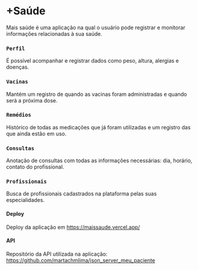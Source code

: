 # +Saúde

Mais saúde é uma aplicação na qual o usuário pode registrar e monitorar informações relacionadas à sua saúde.

### `Perfil`

É possível acompanhar e registrar dados como peso, altura, alergias e doenças.

### `Vacinas`

Mantém um registro de quando as vacinas foram administradas e quando será a próxima dose.

### `Remédios`

Histórico de todas as medicações que já foram utilizadas e um registro das que ainda estão em uso.

### `Consultas`

Anotação de consultas com todas as informações necessárias: dia, horário, contato do profissional.

### `Profissionais`

Busca de profissionais cadastrados na plataforma pelas suas especialidades.

#### Deploy

Deploy da aplicação em https://maissaude.vercel.app/

#### API

Repositório da API utilizada na aplicação: https://github.com/martachmlima/json_server_meu_paciente
